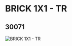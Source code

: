 # BRICK 1X1 - TR
## 30071
![BRICK 1X1 - TR](https://lc-www-live-s.legocdn.com/media/bricks/5/2/4112801.jpg)
